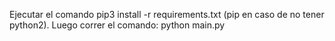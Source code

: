 Ejecutar el comando pip3 install -r requirements.txt (pip en caso de no tener python2).
Luego correr el comando: python main.py
